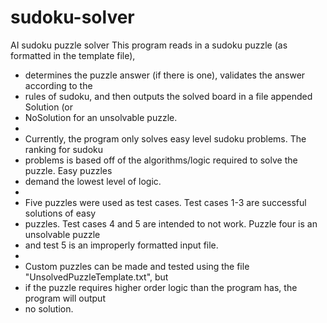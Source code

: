 # sudoku-solver
AI sudoku puzzle solver
This program reads in a sudoku puzzle (as formatted in the template file),
 * determines the puzzle answer (if there is one), validates the answer according to the
 * rules of sudoku, and then outputs the solved board in a file appended Solution (or
 * NoSolution for an unsolvable puzzle.
 *
 * Currently, the program only solves easy level sudoku problems. The ranking for sudoku
 * problems is based off of the algorithms/logic required to solve the puzzle. Easy puzzles
 * demand the lowest level of logic. 
 *
 * Five puzzles were used as test cases. Test cases 1-3 are successful solutions of easy 
 * puzzles. Test cases 4 and 5 are intended to not work. Puzzle four is an unsolvable puzzle
 * and test 5 is an improperly formatted input file. 
 *
 * Custom puzzles can be made and tested using the file "UnsolvedPuzzleTemplate.txt", but
 * if the puzzle requires higher order logic than the program has, the program will output 
 * no solution. 
